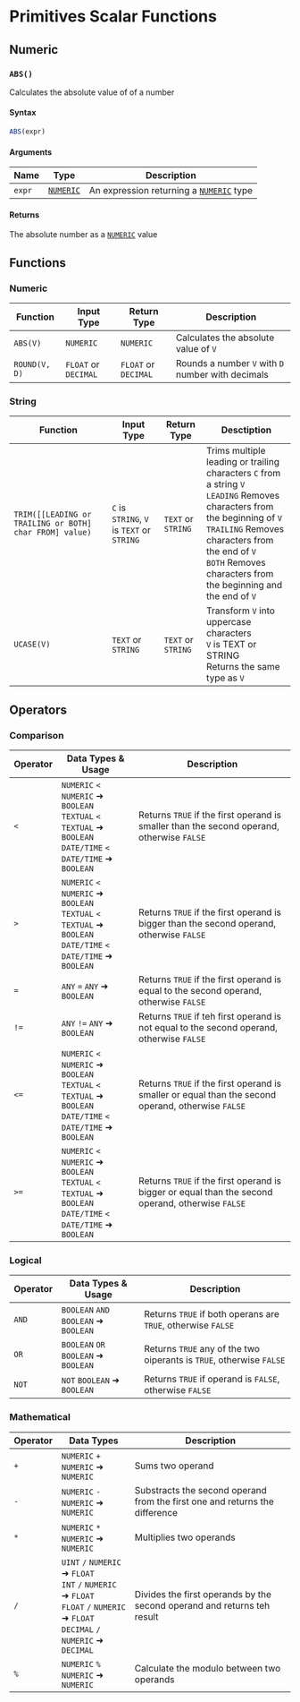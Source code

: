 # Primitives Scalar Functions

## Numeric

### `ABS()`
Calculates the absolute value of of a number

#### Syntax
```sql
ABS(expr) 
```
#### Arguments
| Name     | Type         | Description              |
|----------|--------------|--------------------------|
| `expr`  | [`NUMERIC`](/transforming-data/data-types#numeric-types-numeric)    | An expression returning a [`NUMERIC`](/transforming-data/data-types#numeric-types-numeric) type |

#### Returns
The absolute number as a [`NUMERIC`](/transforming-data/data-types#numeric-types-numeric) value


## Functions

### Numeric

| Function      | Input Type           | Return Type          | Description                                       |
|---------------|----------------------|----------------------|---------------------------------------------------|
| `ABS(V)`      | `NUMERIC`            | `NUMERIC`            | Calculates the absolute value of `V`              |
| `ROUND(V, D)` | `FLOAT` or `DECIMAL` | `FLOAT` or `DECIMAL` | Rounds a number `V` with `D` number with decimals |


### String

| Function                                                | Input Type                                 | Return Type        | Desctiption                                                                                                                                                                                                                                                    |
|---------------------------------------------------------|--------------------------------------------|--------------------|----------------------------------------------------------------------------------------------------------------------------------------------------------------------------------------------------------------------------------------------------------------|
| `TRIM([[LEADING or TRAILING or BOTH] char FROM] value)` | `C` is `STRING`, `V` is `TEXT` or `STRING` | `TEXT` or `STRING` | Trims multiple leading or trailing characters `C` from a string `V` <br />`LEADING` Removes characters from the beginning of `V` <br />`TRAILING` Removes characters from the end of `V` <br />`BOTH` Removes characters from the beginning and the end of `V` |
| `UCASE(V)`                                              | `TEXT` or `STRING`                         | `TEXT` or `STRING` | Transform `V` into uppercase characters <br /> `V` is TEXT or STRING <br /> Returns the same type as `V`                                                                                                                                                       |


## Operators

### Comparison

| Operator | Data Types & Usage                                                                                                      | Description                                                                                        |
|----------|-------------------------------------------------------------------------------------------------------------------------|----------------------------------------------------------------------------------------------------|
| `<`      | `NUMERIC` `<` `NUMERIC` ➜ `BOOLEAN`<br/>`TEXTUAL` `<` `TEXTUAL` ➜ `BOOLEAN`<br/>`DATE/TIME` `<` `DATE/TIME` ➜ `BOOLEAN` | Returns `TRUE` if the first operand is smaller than the second operand, otherwise `FALSE`          |
| `>`      | `NUMERIC` `<` `NUMERIC` ➜ `BOOLEAN`<br/>`TEXTUAL` `<` `TEXTUAL` ➜ `BOOLEAN`<br/>`DATE/TIME` `<` `DATE/TIME` ➜ `BOOLEAN` | Returns `TRUE` if the first operand is bigger than the second operand, otherwise `FALSE`           |
| `=`      | `ANY` `=` `ANY` ➜ `BOOLEAN`                                                                                             | Returns `TRUE` if the first operand is equal to the second operand, otherwise `FALSE`              |
| `!=`     | `ANY` `!=` `ANY` ➜ `BOOLEAN`                                                                                            | Returns `TRUE` if teh first operand is not equal to the second operand, otherwise `FALSE`          |
| `<=`     | `NUMERIC` `<` `NUMERIC` ➜ `BOOLEAN`<br/>`TEXTUAL` `<` `TEXTUAL` ➜ `BOOLEAN`<br/>`DATE/TIME` `<` `DATE/TIME` ➜ `BOOLEAN` | Returns `TRUE` if the first operand is smaller or equal than the second operand, otherwise `FALSE` |
| `>=`     | `NUMERIC` `<` `NUMERIC` ➜ `BOOLEAN`<br/>`TEXTUAL` `<` `TEXTUAL` ➜ `BOOLEAN`<br/>`DATE/TIME` `<` `DATE/TIME` ➜ `BOOLEAN` | Returns `TRUE` if the first operand is bigger or equal than the second operand, otherwise `FALSE`  |

### Logical

| Operator | Data Types & Usage                    | Description                                                          |
|----------|---------------------------------------|----------------------------------------------------------------------|
| `AND`    | `BOOLEAN` `AND` `BOOLEAN` ➜ `BOOLEAN` | Returns `TRUE` if both operans are `TRUE`, otherwise `FALSE`         |
| `OR`     | `BOOLEAN` `OR` `BOOLEAN` ➜ `BOOLEAN`  | Returns `TRUE` any of the two oiperants is `TRUE`, otherwise `FALSE` |
| `NOT`    | `NOT` `BOOLEAN` ➜ `BOOLEAN`           | Returns `TRUE` if operand is `FALSE`, otherwise `FALSE`              |

### Mathematical

| Operator | Data Types                                                                                                                                         | Description                                                                 |
|----------|----------------------------------------------------------------------------------------------------------------------------------------------------|-----------------------------------------------------------------------------|
| `+`      | `NUMERIC` `+` `NUMERIC` ➜ `NUMERIC`                                                                                                                | Sums two operand                                                            |
| `-`      | `NUMERIC` `-` `NUMERIC` ➜ `NUMERIC`                                                                                                                | Substracts the second operand from the first one and returns the difference |
| `*`      | `NUMERIC` `*` `NUMERIC` ➜ `NUMERIC`                                                                                                                | Multiplies two operands                                                     |
| `/`      | `UINT` `/` `NUMERIC` ➜ `FLOAT` <br/> `INT` `/` `NUMERIC` ➜ `FLOAT` <br/> `FLOAT` `/` `NUMERIC` ➜ `FLOAT` <br/> `DECIMAL` `/` `NUMERIC` ➜ `DECIMAL` | Divides the first operands by the second operand and returns teh result     |
| `%`      | `NUMERIC` `%` `NUMERIC` ➜ `NUMERIC`                                                                                                                | Calculate the modulo between two operands                                   |
